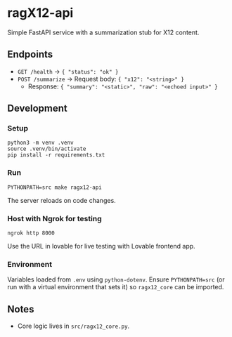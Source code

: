 # ragX12-api

Simple FastAPI service with a summarization stub for X12 content.

## Endpoints

- `GET /health` -> `{ "status": "ok" }`
- `POST /summarize` -> Request body: `{ "x12": "<string>" }`
  - Response: `{ "summary": "<static>", "raw": "<echoed input>" }`

## Development

### Setup
```
python3 -m venv .venv
source .venv/bin/activate
pip install -r requirements.txt
```

### Run
```
PYTHONPATH=src make ragx12-api
```
The server reloads on code changes.

### Host with Ngrok for testing
```
ngrok http 8000
```
Use the URL in lovable for live testing with Lovable frontend app.

### Environment
Variables loaded from `.env` using `python-dotenv`. Ensure `PYTHONPATH=src` (or run with a virtual environment that sets it) so `ragx12_core` can be imported.

## Notes
- Core logic lives in `src/ragx12_core.py`.
